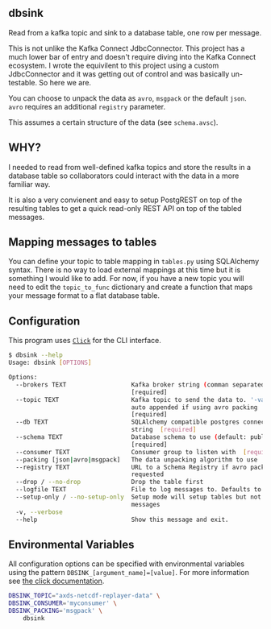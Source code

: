 ## dbsink

Read from a kafka topic and sink to a database table, one row per message.

This is not unlike the Kafka Connect JdbcConnector. This project has a much lower bar of entry and doesn't require diving into the Kafka Connect ecosystem. I wrote the equivilent to this project using a custom JdbcConnector and it was getting out of control and was basically un-testable. So here we are.

You can choose to unpack the data as `avro`, `msgpack` or the default `json`. `avro` requires an additional `registry` parameter.

This assumes a certain structure of the data (see `schema.avsc`).


## WHY?

I needed to read from well-defined kafka topics and store the results in a database table so collaborators could interact with the data in a more familiar way.

It is also a very convienent and easy to setup PostgREST on top of the resulting tables to get a quick read-only REST API on top of the tabled messages.

## Mapping messages to tables

You can define your topic to table mapping in `tables.py` using SQLAlchemy syntax. There is no way to load external mappings at this time but it is something I would like to add. For now, if you have a new topic you will need to edit the `topic_to_func` dictionary and create a function that maps your message format to a flat database table.

## Configuration

This program uses [`Click`](https://click.palletsprojects.com/) for the CLI interface.

```sh
$ dbsink --help
Usage: dbsink [OPTIONS]

Options:
  --brokers TEXT                  Kafka broker string (comman separated)
                                  [required]
  --topic TEXT                    Kafka topic to send the data to. '-value' is
                                  auto appended if using avro packing
                                  [required]
  --db TEXT                       SQLAlchemy compatible postgres connection
                                  string  [required]
  --schema TEXT                   Database schema to use (default: public)
                                  [required]
  --consumer TEXT                 Consumer group to listen with  [required]
  --packing [json|avro|msgpack]   The data unpacking algorithm to use
  --registry TEXT                 URL to a Schema Registry if avro packing is
                                  requested
  --drop / --no-drop              Drop the table first
  --logfile TEXT                  File to log messages to. Defaults to stdout.
  --setup-only / --no-setup-only  Setup mode will setup tables but not consume
                                  messages
  -v, --verbose
  --help                          Show this message and exit.
```

## Environmental Variables

All configuration options can be specified with environmental variables using the pattern `DBSINK_[argument_name]=[value]`. For more information see [the click documentation](https://click.palletsprojects.com/en/7.x/options/?highlight=auto_envvar_prefix#values-from-environment-variables).

```bash
DBSINK_TOPIC="axds-netcdf-replayer-data" \
DBSINK_CONSUMER='myconsumer' \
DBSINK_PACKING='msgpack' \
    dbsink
```
